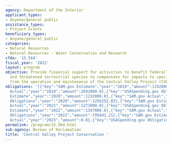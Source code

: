 ```yaml
---
agency: Department of the Interior
applicant_types:
- Anyone/general public
assistance_types:
- Project Grants
beneficiary_types:
- Anyone/general public
categories:
- Natural Resources
- Natural Resources - Water Conservation and Research
cfda: '15.564'
fiscal_year: '2022'
layout: program
objective: Provide financial support for activities to benefit federally listed endangered
  and threatened terrestrial species to compensate for impacts to species resulting
  from the operation and maintenance of the Central Valley Project (CVP) of California.
obligations: '[{"key":"SAM.gov Estimate","year":"2019","amount":1192000.0},{"key":"SAM.gov
  Actual","year":"2019","amount":2692000.0},{"key":"USASpending.gov Obligations","year":"2019","amount":155046.43},{"key":"SAM.gov
  Estimate","year":"2020","amount":1232000.0},{"key":"SAM.gov Actual","year":"2020","amount":1296802.0},{"key":"USASpending.gov
  Obligations","year":"2020","amount":1256252.03},{"key":"SAM.gov Estimate","year":"2021","amount":1272000.0},{"key":"SAM.gov
  Actual","year":"2021","amount":1272000.0},{"key":"USASpending.gov Obligations","year":"2021","amount":1126259.57},{"key":"SAM.gov
  Estimate","year":"2022","amount":1347000.0},{"key":"SAM.gov Actual","year":"2022","amount":1285000.0},{"key":"USASpending.gov
  Obligations","year":"2022","amount":795643.21},{"key":"SAM.gov Estimate","year":"2023","amount":1286814.0},{"key":"SAM.gov
  Actual","year":"2023","amount":0.0},{"key":"USASpending.gov Obligations","year":"2023","amount":-512412.87}]'
permalink: /program/15.564.html
sub-agency: Bureau of Reclamation
title: 'Central Valley Project Conservation '
---
```

